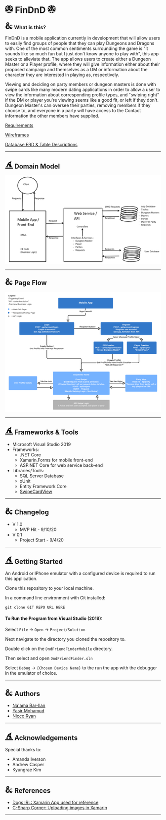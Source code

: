 # ![](assets/dice_icon30.png) FinDnD ![](assets/dice_icon30.png)
### ![](assets/dragon_icon_25.png)  What is this?

FinDnD is a mobile application currently in development that will allow users to easily find groups of people that they can play Dungeons and Dragons with. One of the most common sentiments surrounding the game is "it sounds like so much fun but I just don't know anyone to play with", this app seeks to alleviate that. The app allows users to create either a Dungeon Master or a Player profile, where they will give information either about their proposed campaign and themselves as a DM or information about the character they are interested in playing as, respectively. 

Viewing and deciding on party members or dungeon masters is done with swipe cards like many modern dating applications in order to allow a user to view the information about corresponding profile types, and "swiping right" if the DM or player you're viewing seems like a good fit, or left if they don't. Dungeon Master's can oversee their parties, removing members if they choose to, and everyone in a party will have access to the Contact information the other members have supplied.

[Requirements](app-info/requirements.md)

[Wireframes](app-info/wireframes.md)

[Database ERD & Table Descriptions](app-info/database-erd.md)

---

## ![](assets/hat_icon_25.png) Domain Model

![Domain model image](assets/domain-model.png)

---

## ![](assets/dragon_icon_25.png) Page Flow
![Page flow image](assets/401FinalLogicFlowChart.png)

---

## ![](assets/hat_icon_25.png) Frameworks & Tools
- Microsoft Visual Studio 2019
- Frameworks:
  - .NET Core
  - Xamarin.Forms for mobile front-end
  - ASP.NET Core for web service back-end
- Libraries/Tools:
  - SQL Server Database
  - xUnit
  - Entity Framework Core
  - [SwipeCardView](https://github.com/markolazic88/SwipeCardView)

---

## ![](assets/dragon_icon_25.png) Changelog
- V 1.0
  - MVP Hit - 9/10/20
- V 0.1
  - Project Start - 9/4/20

---
## ![](assets/hat_icon_25.png) Getting Started
An Android or IPhone emulator with a configured device is required to run this application.

Clone this repository to your local machine.

In a command line environment with Git installed:

```
git clone GIT REPO URL HERE
```

#### To Run the Program from Visual Studio (2019):
Select ```File``` -> ```Open``` -> ```Project/Solution```

Next navigate to the directory you cloned the repository to.

Double click on the ```DndFriendFinderMobile``` directory.

Then select and open ```DndFriendFinder.sln```

Select ```Debug``` -> ```{Chosen Device Name}``` to the run the app with the debugger in the emulator of choice.

---

## ![](assets/dragon_icon_25.png) Authors
- [Na'ama Bar-Ilan](https://github.com/NaamaBarIlan) 
- [Yasir Mohamud](https://github.com/Yasir-Mohamud)
- [Nicco Ryan](https://github.com/Niccoryan0)

---

## ![](assets/hat_icon_25.png) Acknowledgements
Special thanks to:
- Amanda Iverson
- Andrew Casper
- Kyungrae Kim

---

## ![](assets/dragon_icon_25.png) References
- [Dogs IRL: Xamarin App used for reference](https://github.com/DogsIRLOrg) 
- [C-Sharp Corner: Uploading images in Xamarin](https://www.c-sharpcorner.com/article/xamarin-forms-upload-image-to-blob-storage/)

---